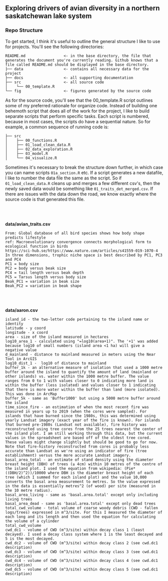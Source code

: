 ## Exploring drivers of avian diversity in a northern saskatchewan lake system

### Repo Structure
To get started, I think it's useful to outline the general structure I like to use for projects. You'll see the following directories:

```
README.md                 <- in the base directory, the file that generates the document you're currently reading. Github knows that a file called README.md should be displayed in the base directory.
├── data                  <- contains all necessary data for the project
├── docs                  <- all supporting documentation 
├── src                   <- all source code
│    └── 00_template.R
└── fig                   <- figures generated by the source code
```


As for the source code, you'll see that the 00_template.R script outlines some of my preferred rationale for organize code. Instead of building one behemoth script that does all of the work for the project, I like to build separate scripts that perform specific tasks. Each script is numbered, because in most cases, the scripts do have a sequential nature. So for example, a common sequence of running code is:

```
├── src               
│    ├── 00_functions.R
│    ├── 01_load_clean_data.R
│    ├── 02_data_exploration.R
│    ├── 03_model.R
│    └── 04_visualize.R
```

Sometimes it's necessary to break the structure down further, in which case you can name scripts ```01a_section.R``` etc. If a script generates a new datafile, I like to number the data file the same as the script. So if ```01_load_clean_data.R``` cleans up and merges a few different csv's, then the newly saved data would be something like ```01_traits_det_merged.csv```. If there are issues with the data down the road, we know exactly where the source code is that generated this file.


<br />
<br />

**data/avian_traits.csv**
```
From: Global database of all bird species shows how body shape predicts lifestyle
ref: Macroevolutionary convergence connects morphological form to ecological function in birds
https://sci-hub.se/https://www.nature.com/articles/s41559-019-1070-4
In three dimensions, trophic niche space is best described by PC1, PC3 and PC4
PC1 = body size
PC2 = body versus beak size
PC4 = tail length versus beak depth
PC5 = Tarsus length versus body size
Beak_PC1 = variation in beak size
Beak_PC2 = variation in beak shape
```

<br />
<br />

**data/aaron.csv**

```
island_id - the two-letter code pertaining to the island name or identity
latitude - y coord
longitude - x coord
area - size of the island measured in hectares
log10_area_1 - calculated using "=log10(area+1)". The '+1' was added because log10 of small numbers (island area <1 ha) will give a negative value
d_mainland - distance to mainland measured in meters using the Near Tool in ArcGIS
log10_dist_1 -  log10 of distance to mainland
buffer_1k - an alternative measure of isolation that used a 1000 metre buffer around the island to quantify the amount of land (mainland or other islands) vs. water within the 1000 metre buffer. The value ranges from 0 to 1 with values closer to 0 indicating more land is within the buffer (less isolated) and values closer to 1 indicating that there is more water within the buffer than land (more isolated). This was done in ArcMap
buffer_5k - same as 'Buffer1000' but using a 5000 metre buffer around the island
time_since_fire - an estimation of when the most recent fire was measured in years up to 2019 (when the cores were sampled). For islands that have burned since the 1980s, this was determined using yearly Landsat imagery (exact year of the fire is known). For islands that burned pre-1980s (Landsat not available), fire history was reconstructed using tree cores from the 25 trees nearest the center of the island plot. I am still working through this data, but the current values in the spreadsheet are based off of the oldest tree cored. These values might change slightly but should be good to go for now. Note that fire-history reconstructed from cores is probably less accurate than Landsat as we're using an indicator of fire (tree establishment) versus the more accurate Landsat imagery.
basal_area_total - an estimate of stand density using the diameter breast height (DBH) of trees (≥ 4cm) within 10 metres of the centre of the island plot. I used the equation from wikipedia: (Pie*((DBH/2)^2))/10000 where DBH is the diameter breast height of each tree (which I summed for each island plot) and the value 10,000 converts the basal area measurement to metres. So the value expressed in the data is essentially metres^2 (of wood) per site (measured in the 10 metre radius).
basal_area_living - same as 'basal.area.total' except only including living trees
basal_area_dead - same as 'basal.area.total' except only dead trees
total_cwd_volume - total volume of coarse woody debris (CWD - fallen logs/trees) expressed in m^3/site. For this I measured the diameter of each long and its length and then used the equation for calculating the volume of a cylinder
total_cwd_volume
cwd_dc1 - volume of CWD (m^3/site) within decay class 1 (least decayed). I used a decay class system where 1 is the least decayed and 5 is the most decayed.
cwd_dc2 - volume of CWD (m^3/site) within decay class 2 (see cwd.dc1 description)
cwd_dc3 - volume of CWD (m^3/site) within decay class 3 (see cwd.dc1 description)
cwd_dc4 - volume of CWD (m^3/site) within decay class 4 (see cwd.dc1 description)
cwd_dc5 - volume of CWD (m^3/site) within decay class 5 (see cwd.dc1 description)
```


